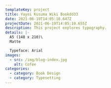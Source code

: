 ```yaml
---
templateKey: project
title: Yayoi Kusuma Wiki Bookdd33
date: 2021-06-19T14:05:10.647Z
projectDate: 2021-06-19T14:05:10.655Z
description: This project explores typography.
details: |-
  A5 (148 x 210)\
  Matte

  Typeface: Arial
images:
  - src: /img/blog-index.jpg
    alt: Cofee
categories:
  - category: Book Design
  - category: Typesetting
---
```

